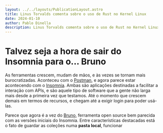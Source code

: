 ```yaml
---
layout: ../../layouts/PublicationLayout.astro
title: Linus Torvalds comenta sobre o uso de Rust no Kernel Linux
date: 2024-01-10
author: Pablo Dinella
description: Linus Torvalds comenta sobre o uso de Rust no Kernel Linux e seu papel no desenvolvimento.
--- 
```


# Talvez seja a hora de sair do Insomnia para o... Bruno

As ferramentas crescem, mudam de mãos, e às vezes se tornam mais burocratizadas. Aconteceu com o [Postman](https://www.postman.com/), e agora parece estar acontecendo com o [Insomnia](https://insomnia.rest/). Ambas são aplicações destinadas a facilitar a interação com APIs, e são aquele tipo de software que a gente não larga mais desde a primeira vez que testamos. Até o momento que crescem demais em termos de recursos, e chegam até a exigir login para poder usá-las.

Parece que agora é a vez do [Bruno](https://www.usebruno.com/), ferramenta open source bem parecida com as versões iniciais do Insomnia. Entre características destacadas está o fato de guardar as coleções numa **pasta local**, funcionar 
<!--stackedit_data:
eyJoaXN0b3J5IjpbNjkwMjk3ODE1LC0yMDc1Mzc1NjI1XX0=
-->